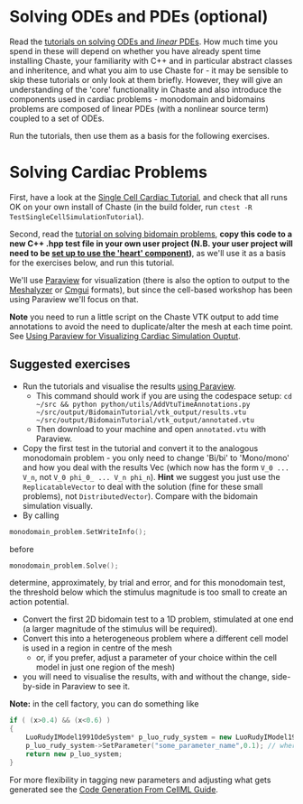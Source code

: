 <!--
# Writing a simple test

Create a new test file in `heart/test`. Name your new file `Test[Something].hpp`.

Read the tutorial on [writing tests](https://chaste.github.io/docs/user-tutorials/writingtests/). 
Write a simple test that, for example, calculates $\sum_{n=1}^N \frac{1}{n^2}$, for some large $N$, and uses

```
TS_ASSERT_DELTA(my_answer, right_answer, tolerance);
```
to verify that the answer is $\frac{\pi^2}{6}$, to within some tolerance. 

**Note 1:** Recall that in C or C++, if `n>1` is an `int`/`unsigned` `1/(n*n)` will be zero - to get the expected answer, you must write `1.0/(n*n)`

**Note 2:** pi is `M_PI`
-->

# Solving ODEs and PDEs (optional)

Read the [tutorials on solving ODEs and *linear* PDEs](https://chaste.github.io/docs/user-tutorials/). How much time you spend in these will depend on whether you have already spent time installing Chaste, your familiarity with C++ and in particular abstract classes and inheritence, and what you aim to use Chaste for - it may be sensible to skip these tutorials or only look at them briefly. However, they will give an understanding of the 'core' functionality in Chaste and also introduce the components used in cardiac problems - monodomain and bidomains problems are composed of linear PDEs (with a nonlinear source term) coupled to a set of ODEs.

Run the tutorials, then use them as a basis for the following exercises.

# Solving Cardiac Problems

First, have a look at the [Single Cell Cardiac Tutorial](https://chaste.github.io/docs/user-tutorials/singlecellsimulation/), and check that all runs OK on your own install of Chaste (in the build folder, run `ctest -R TestSingleCellSimulationTutorial`).

Second, read the [tutorial on solving bidomain problems](https://chaste.github.io/docs/user-tutorials/runningbidomainsimulations/), **copy this code to a new C++ .hpp test file in your own user project (N.B. your user project will need to be [set up to use the 'heart' component](https://chaste.github.io/docs/user-guides/user-projects/#user-project-guide))**, as we'll use it as a basis for the exercises below, and run this tutorial.

We'll use [Paraview](https://www.paraview.org/) for visualization (there is also the option to output to the [Meshalyzer](https://git.opencarp.org/openCARP/meshalyzer) or [Cmgui](https://github.com/cmiss/cmgui) formats), but since the cell-based workshop has been using Paraview we'll focus on that.

**Note** you need to run a little script on the Chaste VTK output to add time annotations to avoid the need to duplicate/alter the mesh at each time point. See [Using Paraview for Visualizing Cardiac Simulation Ouptut](https://chaste.github.io/docs/user-guides/visualisation-guides/paraview-for-cardiac/).

## Suggested exercises

* Run the tutorials and visualise the results [using Paraview](https://chaste.github.io/docs/user-guides/visualisation-guides/paraview-for-cardiac/).
  * This command should work if you are using the codespace setup: `cd ~/src && python python/utils/AddVtuTimeAnnotations.py ~/src/output/BidomainTutorial/vtk_output/results.vtu ~/src/output/BidomainTutorial/vtk_output/annotated.vtu`
  * Then download to your machine and open `annotated.vtu` with Paraview.
* Copy the first test in the tutorial and convert it to the analogous monodomain problem - you only need to change 'Bi/bi' to 'Mono/mono' and how you deal with the results Vec
  (which now has the form `V_0 ... V_n`, not `V_0 phi_0_ ... V_n phi_n`). 
**Hint** we suggest you just use the `ReplicatableVector` to deal with the solution (fine for these small problems), not `DistributedVector`). 
Compare with the bidomain simulation visually.
* By calling 
```cpp
monodomain_problem.SetWriteInfo();
```
 before 
```cpp
monodomain_problem.Solve();
```
determine, approximately, by trial and error, and for this monodomain test, the threshold below which the stimulus magnitude is too small to create an action potential. 

* Convert the first 2D bidomain test to a 1D problem, stimulated at one end (a larger magnitude of the stimulus will be required).
* Convert this into a heterogeneous problem where a different cell model is used in a region in centre of the mesh
  * or, if you prefer, adjust a parameter of your choice within the cell model in just one region of the mesh)
* you will need to visualise the results, with and without the change, side-by-side in Paraview to see it. 

**Note:** in the cell factory, you can do something like

```cpp
if ( (x>0.4) && (x<0.6) )
{
    LuoRudyIModel1991OdeSystem* p_luo_rudy_system = new LuoRudyIModel1991OdeSystem(mpSolver, mpZeroStimulus);
    p_luo_rudy_system->SetParameter("some_parameter_name",0.1); // where the parameter names can be seen by looking in the auto-generated model .hpp files.
    return new p_luo_system;
}
```

For more flexibility in tagging new parameters and adjusting what gets generated see the 
[Code Generation From CellML Guide](https://chaste.github.io/docs/user-guides/code-generation-from-cellml/).
